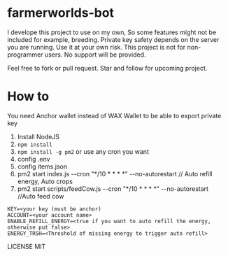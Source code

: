 # farmerworlds-bot


I develope this project to use on my own, So some features might not be included for example, breeding. 
Private key safety depends on the server you are running. Use it at your own risk.
This project is not for non-programmer users. No support will be provided.

Feel free to fork or pull request.
Star and follow for upcoming project.

# How to

You need Anchor wallet instead of WAX Wallet to be able to export private key

1. Install NodeJS
2. `npm install`
3. `npm install -g pm2` or use any cron you want
4. config .env
5. config items.json
6. pm2 start index.js --cron "*/10 * * * *" --no-autorestart // Auto refill energy, Auto crops
7. pm2 start scripts/feedCow.js --cron "*/10 * * * *" --no-autorestart //Auto feed cow


```
KEY=<your key (must be anchor)
ACCOUNT=<your account name>
ENABLE_REFILL_ENERGY=<true if you want to auto refill the energy, otherwise put false>
ENERGY_TRSH=<Threshold of missing energy to trigger auto refill>
```

LICENSE MIT
